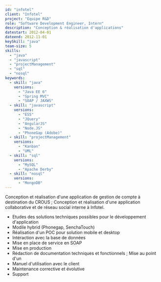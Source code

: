```yaml
---
id: "infotel"
client: "Infotel"
project: "Equipe R&D"
role: "Software Development Engineer, Intern"
description: "Conception & réalisation d'applications"
datestart: 2012-04-01
dateend: 2012-11-01
keySkill: "java"
team-size: 5
skills:
  - "java"
  - "javascript"
  - "projectManagement"
  - "sql"
  - "nosql"
keywords:
  - skill: "java"
    versions:
      - "Java EE 6"
      - "Spring MVC"
      - "SOAP / JAXWS"
  - skill: "javascript"
    versions:
      - "ES5"
      - "JQuery"
      - "AngularJS"
      - "Node.JS"
      - "PhoneGap (Adobe)"
  - skill: "projectManagement"
    versions:
      - "Kanban"
      - "UML"
  - skill: "sql"
    versions:
      - "MySQL"
      - "Apache Derby"
  - skill: "nosql"
    versions:
      - "MongoDB"
---
```


Conception et réalisation d'une application de gestion de compte à destination du CROUS ; Conception et réalisation d'une
application collaborative et de réseau social interne à Infotel.

- Etudes des solutions techniques possibles pour le développement d'application
- Modile hybrid (Phonegap, SenchaTouch)
- Réalisation d'un POC pour solution mobile et desktop
- Intéraction avec la base de données
- Mise en place de service en SOAP
- Mise en production
- Rédaction de documentation techniques et fonctionnels ; Mise au point d'un
- Manuel d'utilisation avec le client
- Maintenance corrective et évolutive
- Support
